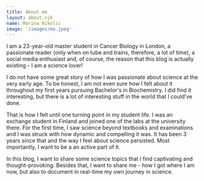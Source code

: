 ```yaml
---
title: About me
layout: about.njk
name: Marina Nikolic
image: '/images/me.jpeg'
---
```


I am a 23-year-old master student in Cancer Biology in London, a passionate reader (only when on tube and trains, therefore, a lot of time), a social media enthusiast and, of course, the reason that this blog is actually existing - I am a science lover! 

I do not have some great story of how I was passionate about science at the very early age. To be honest, I am not even sure how I felt about it throughout my first years pursuing Bachelor's in Biochemistry. I did find it interesting, but there is a lot of interesting stuff in the world that I could've done. 

That is how I felt until one turning point in my student life. I was an exchange student in Finland and joined one of the labs at the university there. For the first time, I saw science beyond textbooks and examinations and I was struck with how dynamic and compelling it was. It has been 3 years since that and the way I feel about science persisted. Most importantly, I want to be a an active part of it. 

In this blog, I want to share some science topics that I find captivating and thought-provoking. Besides that, I want to share me - how I got where I am now, but also to document in real-time my own journey in science.



